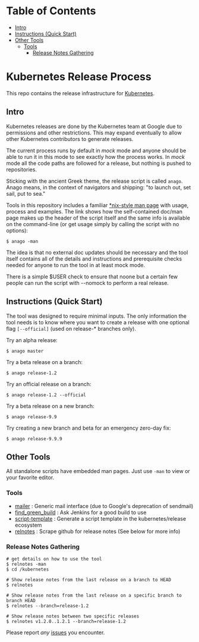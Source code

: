 Table of Contents
=================
* [Intro](#intro)
* [Instructions (Quick Start)](#instructions-quick-start)
* [Other Tools](#other-tools)
  * [Tools](#tools)
    * [Release Notes Gathering](#release-notes-gathering)

# Kubernetes Release Process

This repo contains the release infrastructure for
[Kubernetes](https://github.com/kubernetes/kubernetes).

## Intro

Kubernetes releases are done by the Kubernetes team at Google due to
permissions and other restrictions.  This may expand eventually to allow
other Kubernetes contributors to generate releases.

The current process runs by default in *mock* mode and anyone should
be able to run it in this mode to see exactly how the process works.
In *mock* mode all the code paths are followed for a release, but nothing
is pushed to repositories.

Sticking with the ancient Greek theme, the release script is called `anago`.
Anago means, in the context of navigators and shipping:
"to launch out, set sail, put to sea."

Tools in this repository includes a familiar [\*nix-style man
page](https://github.com/kubernetes/release/blob/master/anago) with usage,
process and examples.  The link shows how the self-contained doc/man page
makes up the header of the script itself and the same info is available
on the command-line (or get usage simply by calling the script with no options):

```
$ anago -man
```

The idea is that no external doc updates should be necessary and the
tool itself contains all of the details and instructions and prerequisite
checks needed for anyone to run the tool in at least mock mode.

There is a simple $USER check to ensure that noone but a certain few people can
run the script with --nomock to perform a real release.

## Instructions (Quick Start)

The tool was designed to require minimal inputs.
The only information the tool needs is to know where you want to create a
release with one optional flag `[--official]` \(used on release-\* branches only\).

Try an alpha release:
```
$ anago master
```

Try a beta release on a branch:
```
$ anago release-1.2
```

Try an official release on a branch:
```
$ anago release-1.2 --official
```

Try a beta release on a new branch:
```
$ anago release-9.9
```

Try creating a new branch and beta for an emergency zero-day fix:
```
$ anago release-9.9.9
```

## Other Tools

All standalone scripts have embedded man pages.  Just use `-man` to view or
your favorite editor.

### Tools

* [mailer](https://github.com/kubernetes/release/blob/master/mailer) : Generic mail interface (due to Google's deprecation of sendmail)
* [find_green_build](https://github.com/kubernetes/release/blob/master/find_green_build) : Ask Jenkins for a good build to use
* [script-template](https://github.com/kubernetes/release/blob/master/script-template) : Generate a script template in the kubernetes/release ecosystem
* [relnotes](https://github.com/kubernetes/release/blob/master/relnotes) : Scrape github for release notes \(See below for more info\)

### Release Notes Gathering

```
# get details on how to use the tool
$ relnotes -man
$ cd /kubernetes

# Show release notes from the last release on a branch to HEAD
$ relnotes

# Show release notes from the last release on a specific branch to branch HEAD
$ relnotes --branch=release-1.2

# Show release notes between two specific releases
$ relnotes v1.2.0..1.2.1 --branch=release-1.2
```

Please report *any* [issues](https://github.com/kubernetes/release/issues)
you encounter.

